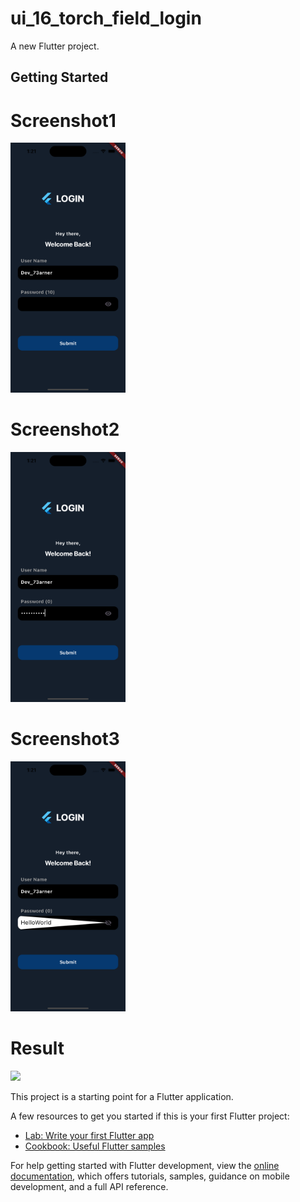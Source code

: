 # ui_16_torch_field_login

A new Flutter project.

## Getting Started

# Screenshot1
<img src ="https://github.com/Mirzaazmath/flutter_60_ui_challange/blob/main/ui_16_torch_field_login/assets/output/Screenshot1.png" height ="400">

# Screenshot2
<img src ="https://github.com/Mirzaazmath/flutter_60_ui_challange/blob/main/ui_16_torch_field_login/assets/output/Screenshot2.png" height ="400">


# Screenshot3
<img src ="https://github.com/Mirzaazmath/flutter_60_ui_challange/blob/main/ui_16_torch_field_login/assets/output/Screenshot3.png" height ="400">



# Result
<img src ="https://github.com/Mirzaazmath/flutter_60_ui_challange/blob/main/ui_16_torch_field_login/assets/output/result.gif" height ="400">

This project is a starting point for a Flutter application.

A few resources to get you started if this is your first Flutter project:

- [Lab: Write your first Flutter app](https://docs.flutter.dev/get-started/codelab)
- [Cookbook: Useful Flutter samples](https://docs.flutter.dev/cookbook)

For help getting started with Flutter development, view the
[online documentation](https://docs.flutter.dev/), which offers tutorials,
samples, guidance on mobile development, and a full API reference.
